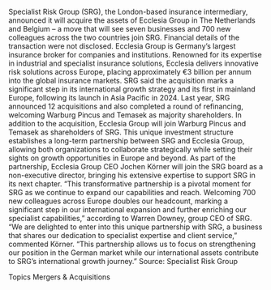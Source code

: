 Specialist Risk Group (SRG), the London-based insurance intermediary, announced it will acquire the assets of Ecclesia Group in The Netherlands and Belgium – a move that will see seven businesses and 700 new colleagues across the two countries join SRG.
Financial details of the transaction were not disclosed.
Ecclesia Group is Germany’s largest insurance broker for companies and institutions. Renowned for its expertise in industrial and specialist insurance solutions, Ecclesia delivers innovative risk solutions across Europe, placing approximately €3 billion per annum into the global insurance markets.
SRG said the acquisition marks a significant step in its international growth strategy and its first in mainland Europe, following its launch in Asia Pacific in 2024. Last year, SRG announced 12 acquisitions and also completed a round of refinancing, welcoming Warburg Pincus and Temasek as majority shareholders.
In addition to the acquisition, Ecclesia Group will join Warburg Pincus and Temasek as shareholders of SRG. This unique investment structure establishes a long-term partnership between SRG and Ecclesia Group, allowing both organizations to collaborate strategically while setting their sights on growth opportunities in Europe and beyond.
As part of the partnership, Ecclesia Group CEO Jochen Körner will join the SRG board as a non-executive director, bringing his extensive expertise to support SRG in its next chapter.
“This transformative partnership is a pivotal moment for SRG as we continue to expand our capabilities and reach. Welcoming 700 new colleagues across Europe doubles our headcount, marking a significant step in our international expansion and further enriching our specialist capabilities,” according to Warren Downey, group CEO of SRG.
“We are delighted to enter into this unique partnership with SRG, a business that shares our dedication to specialist expertise and client service,” commented Körner. “This partnership allows us to focus on strengthening our position in the German market while our international assets contribute to SRG’s international growth journey.”
Source: Specialist Risk Group

Topics
Mergers & Acquisitions
